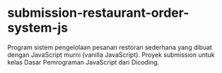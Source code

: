 # submission-restaurant-order-system-js
Program sistem pengelolaan pesanan restoran sederhana yang dibuat dengan JavaScript murni (vanilla JavaScript). Proyek submission untuk kelas Dasar Pemrograman JavaScript dari Dicoding.
